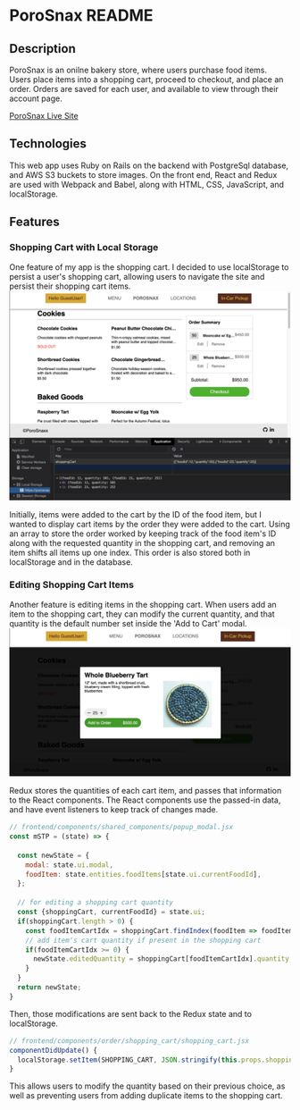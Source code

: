 # PoroSnax README

## Description 

PoroSnax is an onilne bakery store, where users purchase food items. Users place items into a shopping cart, proceed to checkout, and place an order. Orders are saved for each user, and available to view through their account page.

[PoroSnax Live Site](https://porosnax.herokuapp.com/#/)

## Technologies

This web app uses Ruby on Rails on the backend with PostgreSql database, and AWS S3 buckets to store images. On the front end, React and Redux are used with Webpack and Babel, along with HTML, CSS, JavaScript, and localStorage. 



## Features

### Shopping Cart with Local Storage

One feature of my app is the shopping cart. I decided to use localStorage to persist a user's shopping cart, allowing users to navigate the site and persist their shopping cart items. 
![Shopping Cart Local Storage](https://github.com/alex-choy/portos-clone/blob/master/app/assets/images/local-storage-shopping-cart.png)

Initially, items were added to the cart by the ID of the food item, but I wanted to display cart items by the order they were added to the cart. Using an array to store the order worked by keeping track of the food item's ID along with the requested quantity in the shopping cart, and removing an item shifts all items up one index.  This order is also stored both in localStorage and in the database. 

### Editing Shopping Cart Items

Another feature is editing items in the shopping cart. When users add an item to the shopping cart, they can modify the current quantity, and that quantity is the default number set inside the 'Add to Cart' modal. 
![Order Modal](https://github.com/alex-choy/portos-clone/blob/master/app/assets/images/order-modal.png)

Redux stores the quantities of each cart item, and passes that information to the React components. The React components use the passed-in data, and have event listeners to keep track of changes made. 

```js
// frontend/components/shared_components/popup_modal.jsx
const mSTP = (state) => {

  const newState = {
    modal: state.ui.modal,
    foodItem: state.entities.foodItems[state.ui.currentFoodId],
  };

  // for editing a shopping cart quantity
  const {shoppingCart, currentFoodId} = state.ui;
  if(shoppingCart.length > 0) {
    const foodItemCartIdx = shoppingCart.findIndex(foodItem => foodItem.foodId === currentFoodId);
    // add item's cart quantity if present in the shopping cart
    if(foodItemCartIdx >= 0) {
      newState.editedQuantity = shoppingCart[foodItemCartIdx].quantity;
    }
  } 
  return newState;
}
```



Then, those modifications are sent back to the Redux state and to localStorage. 

```js
// frontend/components/order/shopping_cart/shopping_cart.jsx
componentDidUpdate() {
  localStorage.setItem(SHOPPING_CART, JSON.stringify(this.props.shoppingCart));
}
```

This allows users to modify the quantity based on their previous choice, as well as preventing users from adding duplicate items to the shopping cart. 

